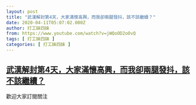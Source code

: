 ```yaml
---
layout: post
title: "武漢解封第4天，大家滿懷高興，而我卻兩腿發抖，該不該繼續？"
date: 2020-04-11T05:07:02.000Z
author: 打工妹四妹
from: https://www.youtube.com/watch?v=jWQoOD2oOvQ
tags: [ 打工妹四妹 ]
categories: [ 打工妹四妹 ]
---
```

<!--1586581622000-->
[武漢解封第4天，大家滿懷高興，而我卻兩腿發抖，該不該繼續？](https://www.youtube.com/watch?v=jWQoOD2oOvQ)
------

<div>
歡迎大家訂閱關注
</div>
